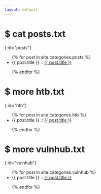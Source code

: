 ```yaml
---
layout: default
---
```


# $ cat posts.txt
{:id="posts"}

<ul>
{% for post in site.categories.posts %}

<li>{{ post.title }} :: <a href="{{ post.url }}" title="{{ post.description }}">{{ post.title }}</a></li>

{% endfor %}
</ul>

# $ more htb.txt
{:id="htb"}

<ul>
{% for post in site.categories.htb %}

<li>{{ post.title }} :: <a href="{{ post.url }}" title="{{ post.description }}">{{ post.title }}</a></li>

{% endfor %}
</ul>

# $ more vulnhub.txt
{:id="vulnhub"}

<ul>
{% for post in site.categories.vulnhub %}

<li>{{ post.title }} :: <a href="{{ post.url }}" title="{{ post.description }}">{{ post.title }}</a></li>

{% endfor %}
</ul>